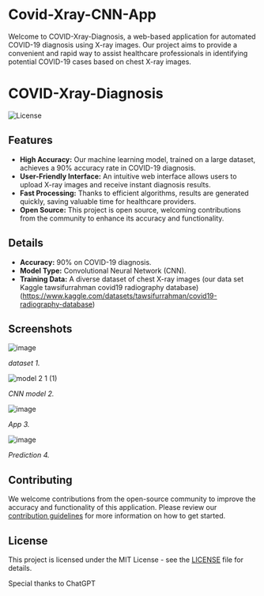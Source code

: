 # Covid-Xray-CNN-App
Welcome to COVID-Xray-Diagnosis, a web-based application for automated COVID-19 diagnosis using X-ray images. Our project aims to provide a convenient and rapid way to assist healthcare professionals in identifying potential COVID-19 cases based on chest X-ray images.

# COVID-Xray-Diagnosis

![License](https://img.shields.io/badge/license-MIT-blue.svg)

## Features

- **High Accuracy:** Our machine learning model, trained on a large dataset, achieves a 90% accuracy rate in COVID-19 diagnosis.
- **User-Friendly Interface:** An intuitive web interface allows users to upload X-ray images and receive instant diagnosis results.
- **Fast Processing:** Thanks to efficient algorithms, results are generated quickly, saving valuable time for healthcare providers.
- **Open Source:** This project is open source, welcoming contributions from the community to enhance its accuracy and functionality.

## Details

- **Accuracy:** 90% on COVID-19 diagnosis.
- **Model Type:** Convolutional Neural Network (CNN).
- **Training Data:** A diverse dataset of chest X-ray images (our data set Kaggle tawsifurrahman covid19 radiography database)
(https://www.kaggle.com/datasets/tawsifurrahman/covid19-radiography-database)

## Screenshots

![image](https://github.com/Mahdirj79/Covid-Xray-CNN-App/assets/139322766/e465e3c5-dacb-497c-9f6b-e6170a5ffd47)

*dataset 1.*

![model 2 1 (1)](https://github.com/Mahdirj79/Covid-Xray-CNN-App/assets/139322766/8a4bebf3-f248-42cb-95b7-86dd647ddf0a)

*CNN model 2.*

![image](https://github.com/Mahdirj79/Covid-Xray-CNN-App/assets/139322766/b0023c95-cd3c-4a85-99d0-38a3bee64cb8)

*App 3.*

![image](https://github.com/Mahdirj79/Covid-Xray-CNN-App/assets/139322766/5adadb3b-99c3-48c9-b74b-4c552ef6a0c8)

*Prediction 4.*

## Contributing

We welcome contributions from the open-source community to improve the accuracy and functionality of this application. Please review our [contribution guidelines](CONTRIBUTING.md) for more information on how to get started.

## License

This project is licensed under the MIT License - see the [LICENSE](LICENSE) file for details.

Special thanks to ChatGPT
